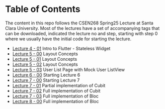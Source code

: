 # Table of Contents
The content in this repo follows the CSEN268 Spring25 Lecture at Santa Clara University. Most of the lectures have a set of accompanying tags that can be downloaded, indicated the lecture no and step, starting with step 0 where we usually have the initial code for starting the lecture.

- [Lecture 4 - 01](https://github.com/mehmetartun/CSEN268-S25/tree/L04.01) Intro to Flutter - Stateless Widget
- [Lecture 5 - 00](https://github.com/mehmetartun/CSEN268-S25/tree/L05.00) Layout Concepts
- [Lecture 5 - 01](https://github.com/mehmetartun/CSEN268-S25/tree/L05.01) Layout Concepts
- [Lecture 5 - 02](https://github.com/mehmetartun/CSEN268-S25/tree/L05.02) Layout Concepts
- [Lecture 5 - 03](https://github.com/mehmetartun/CSEN268-S25/tree/L05.03) User List Page with Mock User ListView
- [Lecture 6 - 00](https://github.com/mehmetartun/CSEN268-S25/tree/L06.00) Starting Lecture 6
- [Lecture 7 - 00](https://github.com/mehmetartun/CSEN268-S25/tree/L07.00) Starting Lecture 7
- [Lecture 7 - 01](https://github.com/mehmetartun/CSEN268-S25/tree/L07.01) Partial implementation of Cubit
- [Lecture 7 - 02](https://github.com/mehmetartun/CSEN268-S25/tree/L07.02) Full implementation of Cubit
- [Lecture 7 - 03](https://github.com/mehmetartun/CSEN268-S25/tree/L07.03) Full implementation of Bloc
- [Lecture 8 - 00](https://github.com/mehmetartun/CSEN268-S25/tree/L08.00) Full implementation of Bloc